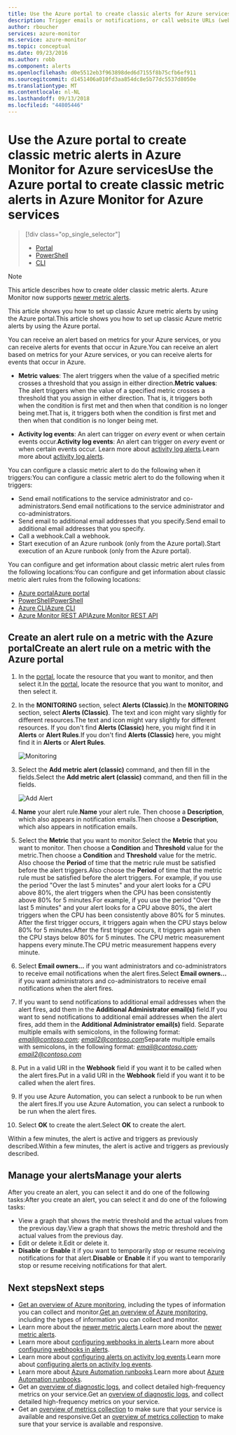 ```yaml
---
title: Use the Azure portal to create classic alerts for Azure services | Microsoft Docs
description: Trigger emails or notifications, or call website URLs (webhooks) or automation when the conditions that you specify are met.
author: rboucher
services: azure-monitor
ms.service: azure-monitor
ms.topic: conceptual
ms.date: 09/23/2016
ms.author: robb
ms.component: alerts
ms.openlocfilehash: d0e5512eb3f963898ded6d7155f8b75cfb6ef911
ms.sourcegitcommit: d1451406a010fd3aa854dc8e5b77dc5537d8050e
ms.translationtype: MT
ms.contentlocale: nl-NL
ms.lasthandoff: 09/13/2018
ms.locfileid: "44805446"
---
```

# <a name="use-the-azure-portal-to-create-classic-metric-alerts-in-azure-monitor-for-azure-services"></a><span data-ttu-id="7ff93-103">Use the Azure portal to create classic metric alerts in Azure Monitor for Azure services</span><span class="sxs-lookup"><span data-stu-id="7ff93-103">Use the Azure portal to create classic metric alerts in Azure Monitor for Azure services</span></span> 

> [!div class="op_single_selector"]
> * [Portal](insights-alerts-portal.md)
> * [PowerShell](insights-alerts-powershell.md)
> * [CLI](insights-alerts-command-line-interface.md)
>

> [!NOTE]
> This article describes how to create older classic metric alerts. Azure Monitor now supports [newer metric alerts](monitoring-near-real-time-metric-alerts.md). 


<span data-ttu-id="7ff93-109">This article shows you how to set up classic Azure metric alerts by using the Azure portal.</span><span class="sxs-lookup"><span data-stu-id="7ff93-109">This article shows you how to set up classic Azure metric alerts by using the Azure portal.</span></span> 

<span data-ttu-id="7ff93-110">You can receive an alert based on  metrics for your Azure services, or you can receive alerts for events that occur in Azure.</span><span class="sxs-lookup"><span data-stu-id="7ff93-110">You can receive an alert based on  metrics for your Azure services, or you can receive alerts for events that occur in Azure.</span></span>

* <span data-ttu-id="7ff93-111">**Metric values**: The alert triggers when the value of a specified metric crosses a threshold that you assign in either direction.</span><span class="sxs-lookup"><span data-stu-id="7ff93-111">**Metric values**: The alert triggers when the value of a specified metric crosses a threshold that you assign in either direction.</span></span> <span data-ttu-id="7ff93-112">That is, it triggers both when the condition is first met and then when that condition is no longer being met.</span><span class="sxs-lookup"><span data-stu-id="7ff93-112">That is, it triggers both when the condition is first met and then when that condition is no longer being met.</span></span>    

* <span data-ttu-id="7ff93-113">**Activity log events**: An alert can trigger on *every* event or when certain events occur.</span><span class="sxs-lookup"><span data-stu-id="7ff93-113">**Activity log events**: An alert can trigger on *every* event or when certain events occur.</span></span> <span data-ttu-id="7ff93-114">Learn more about [activity log alerts](monitoring-activity-log-alerts.md).</span><span class="sxs-lookup"><span data-stu-id="7ff93-114">Learn more about [activity log alerts](monitoring-activity-log-alerts.md).</span></span>

<span data-ttu-id="7ff93-115">You can configure a classic metric alert to do the following when it triggers:</span><span class="sxs-lookup"><span data-stu-id="7ff93-115">You can configure a classic metric alert to do the following when it triggers:</span></span>

* <span data-ttu-id="7ff93-116">Send email notifications to the service administrator and co-administrators.</span><span class="sxs-lookup"><span data-stu-id="7ff93-116">Send email notifications to the service administrator and co-administrators.</span></span>
* <span data-ttu-id="7ff93-117">Send email to additional email addresses that you specify.</span><span class="sxs-lookup"><span data-stu-id="7ff93-117">Send email to additional email addresses that you specify.</span></span>
* <span data-ttu-id="7ff93-118">Call a webhook.</span><span class="sxs-lookup"><span data-stu-id="7ff93-118">Call a webhook.</span></span>
* <span data-ttu-id="7ff93-119">Start execution of an Azure runbook (only from the Azure portal).</span><span class="sxs-lookup"><span data-stu-id="7ff93-119">Start execution of an Azure runbook (only from the Azure portal).</span></span>

<span data-ttu-id="7ff93-120">You can configure and get information about classic metric alert rules from the following locations:</span><span class="sxs-lookup"><span data-stu-id="7ff93-120">You can configure and get information about classic metric alert rules from the following locations:</span></span> 

* [<span data-ttu-id="7ff93-121">Azure portal</span><span class="sxs-lookup"><span data-stu-id="7ff93-121">Azure portal</span></span>](insights-alerts-portal.md)
* [<span data-ttu-id="7ff93-122">PowerShell</span><span class="sxs-lookup"><span data-stu-id="7ff93-122">PowerShell</span></span>](insights-alerts-powershell.md)
* [<span data-ttu-id="7ff93-123">Azure CLI</span><span class="sxs-lookup"><span data-stu-id="7ff93-123">Azure CLI</span></span>](insights-alerts-command-line-interface.md)
* [<span data-ttu-id="7ff93-124">Azure Monitor REST API</span><span class="sxs-lookup"><span data-stu-id="7ff93-124">Azure Monitor REST API</span></span>](https://msdn.microsoft.com/library/azure/dn931945.aspx)

## <a name="create-an-alert-rule-on-a-metric-with-the-azure-portal"></a><span data-ttu-id="7ff93-125">Create an alert rule on a metric with the Azure portal</span><span class="sxs-lookup"><span data-stu-id="7ff93-125">Create an alert rule on a metric with the Azure portal</span></span>
1. <span data-ttu-id="7ff93-126">In the [portal](https://portal.azure.com/), locate the resource that you want to monitor, and then select it.</span><span class="sxs-lookup"><span data-stu-id="7ff93-126">In the [portal](https://portal.azure.com/), locate the resource that you want to monitor, and then select it.</span></span>

2. <span data-ttu-id="7ff93-127">In the **MONITORING** section, select **Alerts (Classic)**.</span><span class="sxs-lookup"><span data-stu-id="7ff93-127">In the **MONITORING** section, select **Alerts (Classic)**.</span></span> <span data-ttu-id="7ff93-128">The text and icon might vary slightly for different resources.</span><span class="sxs-lookup"><span data-stu-id="7ff93-128">The text and icon might vary slightly for different resources.</span></span> <span data-ttu-id="7ff93-129">If you don't find **Alerts (Classic)** here, you might find it in **Alerts** or **Alert Rules**.</span><span class="sxs-lookup"><span data-stu-id="7ff93-129">If you don't find **Alerts (Classic)** here, you might find it in **Alerts** or **Alert Rules**.</span></span>

    ![Monitoring](./media/insights-alerts-portal/AlertRulesButton.png)

3. <span data-ttu-id="7ff93-131">Select the **Add metric alert (classic)** command, and then fill in the fields.</span><span class="sxs-lookup"><span data-stu-id="7ff93-131">Select the **Add metric alert (classic)** command, and then fill in the fields.</span></span>

    ![Add Alert](./media/insights-alerts-portal/AddAlertOnlyParamsPage.png)

4. <span data-ttu-id="7ff93-133">**Name** your alert rule.</span><span class="sxs-lookup"><span data-stu-id="7ff93-133">**Name** your alert rule.</span></span> <span data-ttu-id="7ff93-134">Then choose a **Description**, which also appears in notification emails.</span><span class="sxs-lookup"><span data-stu-id="7ff93-134">Then choose a **Description**, which also appears in notification emails.</span></span>

5. <span data-ttu-id="7ff93-135">Select the **Metric** that you want to monitor.</span><span class="sxs-lookup"><span data-stu-id="7ff93-135">Select the **Metric** that you want to monitor.</span></span> <span data-ttu-id="7ff93-136">Then choose a **Condition** and **Threshold** value for the metric.</span><span class="sxs-lookup"><span data-stu-id="7ff93-136">Then choose a **Condition** and **Threshold** value for the metric.</span></span> <span data-ttu-id="7ff93-137">Also choose the **Period** of time that the metric rule must be satisfied before the alert triggers.</span><span class="sxs-lookup"><span data-stu-id="7ff93-137">Also choose the **Period** of time that the metric rule must be satisfied before the alert triggers.</span></span> <span data-ttu-id="7ff93-138">For example, if you use the period "Over the last 5 minutes" and your alert looks for a CPU above 80%, the alert triggers when the CPU has been consistently above 80% for 5 minutes.</span><span class="sxs-lookup"><span data-stu-id="7ff93-138">For example, if you use the period "Over the last 5 minutes" and your alert looks for a CPU above 80%, the alert triggers when the CPU has been consistently above 80% for 5 minutes.</span></span> <span data-ttu-id="7ff93-139">After the first trigger occurs, it triggers again when the CPU stays below 80% for 5 minutes.</span><span class="sxs-lookup"><span data-stu-id="7ff93-139">After the first trigger occurs, it triggers again when the CPU stays below 80% for 5 minutes.</span></span> <span data-ttu-id="7ff93-140">The CPU metric measurement happens every minute.</span><span class="sxs-lookup"><span data-stu-id="7ff93-140">The CPU metric measurement happens every minute.</span></span>

6. <span data-ttu-id="7ff93-141">Select **Email owners...** if you want administrators and co-administrators to receive email notifications when the alert fires.</span><span class="sxs-lookup"><span data-stu-id="7ff93-141">Select **Email owners...** if you want administrators and co-administrators to receive email notifications when the alert fires.</span></span>

7. <span data-ttu-id="7ff93-142">If you want to send notifications to additional email addresses when the alert fires, add them in the **Additional Administrator email(s)** field.</span><span class="sxs-lookup"><span data-stu-id="7ff93-142">If you want to send notifications to additional email addresses when the alert fires, add them in the **Additional Administrator email(s)** field.</span></span> <span data-ttu-id="7ff93-143">Separate multiple emails with semicolons, in the following format: *email@contoso.com; email2@contoso.com*</span><span class="sxs-lookup"><span data-stu-id="7ff93-143">Separate multiple emails with semicolons, in the following format: *email@contoso.com; email2@contoso.com*</span></span>

8. <span data-ttu-id="7ff93-144">Put in a valid URI in the **Webhook** field if you want it to be called when the alert fires.</span><span class="sxs-lookup"><span data-stu-id="7ff93-144">Put in a valid URI in the **Webhook** field if you want it to be called when the alert fires.</span></span>

9. <span data-ttu-id="7ff93-145">If you use Azure Automation, you can select a runbook to be run when the alert fires.</span><span class="sxs-lookup"><span data-stu-id="7ff93-145">If you use Azure Automation, you can select a runbook to be run when the alert fires.</span></span>

10. <span data-ttu-id="7ff93-146">Select **OK** to create the alert.</span><span class="sxs-lookup"><span data-stu-id="7ff93-146">Select **OK** to create the alert.</span></span>   

<span data-ttu-id="7ff93-147">Within a few minutes, the alert is active and triggers as previously described.</span><span class="sxs-lookup"><span data-stu-id="7ff93-147">Within a few minutes, the alert is active and triggers as previously described.</span></span>

## <a name="manage-your-alerts"></a><span data-ttu-id="7ff93-148">Manage your alerts</span><span class="sxs-lookup"><span data-stu-id="7ff93-148">Manage your alerts</span></span>
<span data-ttu-id="7ff93-149">After you create an alert, you can select it and do one of the following tasks:</span><span class="sxs-lookup"><span data-stu-id="7ff93-149">After you create an alert, you can select it and do one of the following tasks:</span></span>

* <span data-ttu-id="7ff93-150">View a graph that shows the metric threshold and the actual values from the previous day.</span><span class="sxs-lookup"><span data-stu-id="7ff93-150">View a graph that shows the metric threshold and the actual values from the previous day.</span></span>
* <span data-ttu-id="7ff93-151">Edit or delete it.</span><span class="sxs-lookup"><span data-stu-id="7ff93-151">Edit or delete it.</span></span>
* <span data-ttu-id="7ff93-152">**Disable** or **Enable** it if you want to temporarily stop or resume receiving notifications for that alert.</span><span class="sxs-lookup"><span data-stu-id="7ff93-152">**Disable** or **Enable** it if you want to temporarily stop or resume receiving notifications for that alert.</span></span>

## <a name="next-steps"></a><span data-ttu-id="7ff93-153">Next steps</span><span class="sxs-lookup"><span data-stu-id="7ff93-153">Next steps</span></span>
* <span data-ttu-id="7ff93-154">[Get an overview of Azure monitoring](monitoring-overview.md), including the types of information you can collect and monitor.</span><span class="sxs-lookup"><span data-stu-id="7ff93-154">[Get an overview of Azure monitoring](monitoring-overview.md), including the types of information you can collect and monitor.</span></span>
* <span data-ttu-id="7ff93-155">Learn more about the [newer metric alerts](monitoring-near-real-time-metric-alerts.md).</span><span class="sxs-lookup"><span data-stu-id="7ff93-155">Learn more about the [newer metric alerts](monitoring-near-real-time-metric-alerts.md).</span></span>
* <span data-ttu-id="7ff93-156">Learn more about [configuring webhooks in alerts](insights-webhooks-alerts.md).</span><span class="sxs-lookup"><span data-stu-id="7ff93-156">Learn more about [configuring webhooks in alerts](insights-webhooks-alerts.md).</span></span>
* <span data-ttu-id="7ff93-157">Learn more about [configuring alerts on activity log events](monitoring-activity-log-alerts.md).</span><span class="sxs-lookup"><span data-stu-id="7ff93-157">Learn more about [configuring alerts on activity log events](monitoring-activity-log-alerts.md).</span></span>
* <span data-ttu-id="7ff93-158">Learn more about [Azure Automation runbooks](../automation/automation-starting-a-runbook.md).</span><span class="sxs-lookup"><span data-stu-id="7ff93-158">Learn more about [Azure Automation runbooks](../automation/automation-starting-a-runbook.md).</span></span>
* <span data-ttu-id="7ff93-159">Get an [overview of diagnostic logs](monitoring-overview-of-diagnostic-logs.md), and collect detailed high-frequency metrics on your service.</span><span class="sxs-lookup"><span data-stu-id="7ff93-159">Get an [overview of diagnostic logs](monitoring-overview-of-diagnostic-logs.md), and collect detailed high-frequency metrics on your service.</span></span>
* <span data-ttu-id="7ff93-160">Get an [overview of metrics collection](insights-how-to-customize-monitoring.md) to make sure that your service is available and responsive.</span><span class="sxs-lookup"><span data-stu-id="7ff93-160">Get an [overview of metrics collection](insights-how-to-customize-monitoring.md) to make sure that your service is available and responsive.</span></span>
